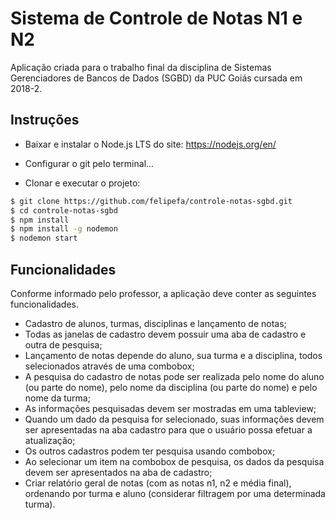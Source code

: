 # Sistema de Controle de Notas N1 e N2

Aplicação criada para o trabalho final da disciplina de Sistemas Gerenciadores de Bancos de Dados (SGBD) da PUC Goiás cursada em 2018-2.

## Instruções

- Baixar e instalar o Node.js LTS do site: https://nodejs.org/en/

- Configurar o git pelo terminal...

- Clonar e executar o projeto:
``` sh
$ git clone https://github.com/felipefa/controle-notas-sgbd.git
$ cd controle-notas-sgbd
$ npm install
$ npm install -g nodemon
$ nodemon start
```

## Funcionalidades

Conforme informado pelo professor, a aplicação deve conter as seguintes funcionalidades.

- Cadastro de alunos, turmas, disciplinas e lançamento de notas;
- Todas as janelas de cadastro devem possuir uma aba de cadastro e outra de pesquisa;
- Lançamento de notas depende do aluno, sua turma e a disciplina, todos selecionados através de uma combobox;
- A pesquisa do cadastro de notas pode ser realizada pelo nome do aluno (ou parte do nome), pelo nome da disciplina (ou parte do nome) e pelo nome da turma;
- As informações pesquisadas devem ser mostradas em uma tableview;
- Quando um dado da pesquisa for selecionado, suas informações devem ser apresentadas na aba cadastro para que o usuário possa efetuar a atualização;
- Os outros cadastros podem ter pesquisa usando combobox;
- Ao selecionar um item na combobox de pesquisa, os dados da pesquisa devem ser apresentados na aba de cadastro;
- Criar relatório geral de notas (com as notas n1, n2 e média final), ordenando por turma e aluno (considerar filtragem por uma determinada turma).
